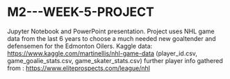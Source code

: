 # M2---WEEK-5-PROJECT
Jupyter Notebook and PowerPoint presentation. Project uses NHL game data from the last 6 years to choose a much needed new goaltender and defensemen for the Edmonton Oilers.
Kaggle data: https://www.kaggle.com/martinellis/nhl-game-data (player_id.csv, game_goalie_stats.csv, game_skater_stats.csv)
further player info gathered from : https://www.eliteprospects.com/league/nhl
